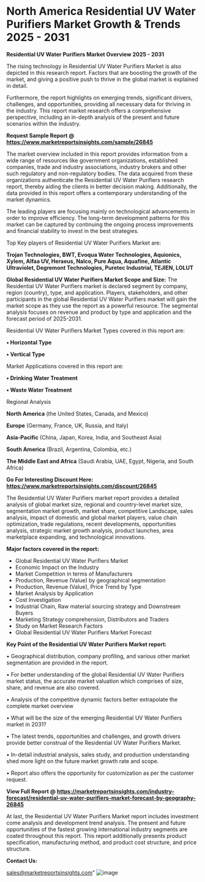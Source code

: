  # North America Residential UV Water Purifiers Market Growth & Trends 2025 - 2031

<Strong> Residential UV Water Purifiers Market Overview 2025 - 2031</strong>

The rising technology in Residential UV Water Purifiers Market is also depicted in this research report. Factors that are boosting the growth of the market, and giving a positive push to thrive in the global market is explained in detail.

Furthermore, the report highlights on emerging trends, significant drivers, challenges, and opportunities, providing all necessary data for thriving in the industry. This report market research offers a comprehensive perspective, including an in-depth analysis of the present and future scenarios within the industry.

<strong>Request Sample Report @ <a href=https://www.marketreportsinsights.com/sample/26845>https://www.marketreportsinsights.com/sample/26845</a></strong>

The market overview included in this report provides information from a wide range of resources like government organizations, established companies, trade and industry associations, industry brokers and other such regulatory and non-regulatory bodies. The data acquired from these organizations authenticate the Residential UV Water Purifiers research report, thereby aiding the clients in better decision making. Additionally, the data provided in this report offers a contemporary understanding of the market dynamics.

The leading players are focusing mainly on technological advancements in order to improve efficiency. The long-term development patterns for this market can be captured by continuing the ongoing process improvements and financial stability to invest in the best strategies.

Top Key players of Residential UV Water Purifiers Market are:

<strong>Trojan Technologies, BWT, Evoqua Water Technologies, Aquionics, Xylem, Alfaa UV, Heraeus, Nalco, Pure Aqua, Aquafine, Atlantic Ultraviolet, Degremont Technologies, Puretec Industrial, TEJIEN, LOLUT</strong>

<strong><b>Global Residential UV Water Purifiers Market Scope and Size:</b></strong>
The Residential UV Water Purifiers market is declared segment by company, region (country), type, and application. Players, stakeholders, and other participants in the global Residential UV Water Purifiers market will gain the market scope as they use the report as a powerful resource. The segmental analysis focuses on revenue and product by type and application and the forecast period of 2025-2031.

Residential UV Water Purifiers Market Types covered in this report are:

<strong>• Horizontal Type

• Vertical Type</strong>

Market Applications covered in this report are:

<strong>• Drinking Water Treatment

• Waste Water Treatment</strong> 

Regional Analysis

<strong>North America</strong> (the United States, Canada, and Mexico)

<strong>Europe</strong> (Germany, France, UK, Russia, and Italy)

<strong>Asia-Pacific</strong> (China, Japan, Korea, India, and Southeast Asia)

<strong>South America</strong> (Brazil, Argentina, Colombia, etc.)

<strong>The Middle East and Africa</strong> (Saudi Arabia, UAE, Egypt, Nigeria, and South Africa)

<strong>Go For Interesting Discount Here: <a href=https://www.marketreportsinsights.com/discount/26845>https://www.marketreportsinsights.com/discount/26845</a></strong>

The Residential UV Water Purifiers market report provides a detailed analysis of global market size, regional and country-level market size, segmentation market growth, market share, competitive Landscape, sales analysis, impact of domestic and global market players, value chain optimization, trade regulations, recent developments, opportunities analysis, strategic market growth analysis, product launches, area marketplace expanding, and technological innovations.

<strong><b>Major factors covered in the report:</b></strong>
<ul>
  <li>Global Residential UV Water Purifiers Market </li>
  <li>Economic Impact on the Industry</li>
  <li>Market Competition in terms of Manufacturers</li>
  <li>Production, Revenue (Value) by geographical segmentation</li>
  <li>Production, Revenue (Value), Price Trend by Type</li>
  <li>Market Analysis by Application</li>
  <li>Cost Investigation</li>
  <li>Industrial Chain, Raw material sourcing strategy and Downstream Buyers</li>
  <li>Marketing Strategy comprehension, Distributors and Traders</li>
  <li>Study on Market Research Factors</li>
  <li>Global Residential UV Water Purifiers Market Forecast</li>
</ul>

<strong><b>Key Point of the Residential UV Water Purifiers Market report:</b></strong>

• Geographical distribution, company profiling, and various other market segmentation are provided in the report.

• For better understanding of the global Residential UV Water Purifiers market status, the accurate market valuation which comprises of size, share, and revenue are also covered.

• Analysis of the competitive dynamic factors better extrapolate the complete market overview

• What will be the size of the emerging Residential UV Water Purifiers market in 2031?

• The latest trends, opportunities and challenges, and growth drivers provide better construal of the Residential UV Water Purifiers Market.

• In-detail industrial analysis, sales study, and production understanding shed more light on the future market growth rate and scope.

• Report also offers the opportunity for customization as per the customer request.

<strong><b>View Full Report @ <a href=https://marketreportsinsights.com/industry-forecast/residential-uv-water-purifiers-market-forecast-by-geography-26845>https://marketreportsinsights.com/industry-forecast/residential-uv-water-purifiers-market-forecast-by-geography-26845</a></b></strong>


At last, the Residential UV Water Purifiers Market report includes investment come analysis and development trend analysis. The present and future opportunities of the fastest growing international industry segments are coated throughout this report. This report additionally presents product specification, manufacturing method, and product cost structure, and price structure.

<strong>Contact Us:</strong>

sales@marketreportsinsights.com"
![image](https://github.com/user-attachments/assets/4c3f1a2d-f495-42dd-b5fc-479cfbed2bf5)
